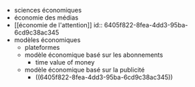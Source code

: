 - sciences économiques
- économie des médias
- [[économie de l'attention]]
  id:: 6405f822-8fea-4dd3-95ba-6cd9c38ac345
- modèles économiques
	- plateformes
	- modèle économique basé sur les abonnements
		- time value of money
	- modèle économique basé sur la publicité
		- ((6405f822-8fea-4dd3-95ba-6cd9c38ac345))